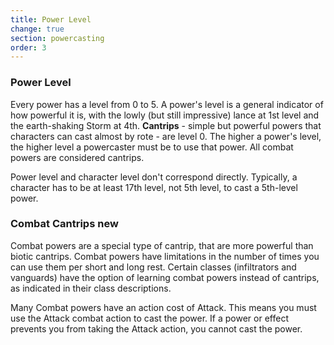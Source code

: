 ```yaml
---
title: Power Level
change: true
section: powercasting
order: 3
---
```

### Power Level
Every power has a level from 0 to 5. A power's level is a general indicator of how powerful it is, with the
lowly (but still impressive) lance at 1st level and the earth-shaking Storm at 4th. __Cantrips__ - simple but powerful powers
that characters can cast almost by rote - are level 0. The higher a power's level, the higher level a powercaster must
be to use that power. All combat powers are considered cantrips.

Power level and character level don't correspond directly. Typically, a character has to be at least 17th level,
not 5th level, to cast a 5th-level power.

### Combat Cantrips <v-chip color="info" small>new</v-chip>
Combat powers are a special type of cantrip, that are more powerful than biotic cantrips. Combat powers have limitations
in the number of times you can use them per short and long rest. Certain classes (infiltrators and vanguards) have the
option of learning combat powers instead of cantrips, as indicated in their class descriptions.

Many Combat powers have an action cost of Attack. This means you must use the Attack combat action to cast the power. If
a power or effect prevents you from taking the Attack action, you cannot cast the power.

